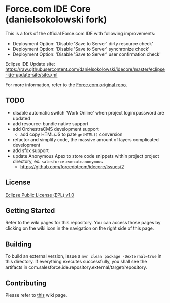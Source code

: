 Force.com IDE Core (danielsokolowski fork)
========

This is a fork of the official Force.com IDE with following improvements: 

- Deployment Option: 'Disable 'Save to Server' dirty resource check'
- Deployment Option: 'Disable 'Save to Server' synchronize check'
- Deployment Option: 'Disable 'Save to Server' user confirmation check'


Eclipse IDE Update site: https://raw.githubusercontent.com/danielsokolowski/idecore/master/eclipse-ide-update-site/site.xml


For more information, refer to the [Force.com original repo][1].

TODO
----

- disable automatic switch 'Work Online' when project login/password are updated
- add resource-bundle native support
- add OrchestraCMS development support
  - add copy HTML/JS to pate `getHTML()` conversion
- refactor and simplify code, the massive amount of layers complicated development
- add sfdx support
- update Anonymous Apex to store code snippets within project project directory, ex. `salesforce.executeanonymous`
  - https://github.com/forcedotcom/idecore/issues/2


License
-------

[Eclipse Public License (EPL) v1.0][2]

Getting Started
---------------

Refer to the wiki pages for this repository. You can access those pages
by clicking on the wiki icon in the navigation on the right side of this
page.

Building
--------

To build an external version, issue a `mvn clean package -Dexternal=true`
in this directory. If everything executes successfully, you shall see
the artifacts in com.salesforce.ide.repository.external/target/repository.

Contributing
------------

Please refer to [this][3] wiki page.

[1]: https://github.com/forcedotcom/idecore
[2]: http://wiki.eclipse.org/EPL
[3]: https://github.com/forcedotcom/idecore/wiki/Contributing-Code
